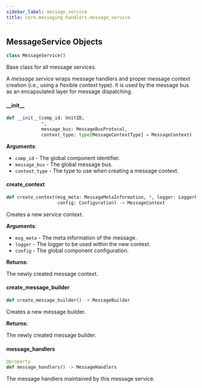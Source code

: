 ```yaml
---
sidebar_label: message_service
title: core.messaging.handlers.message_service
---
```


## MessageService Objects

```python
class MessageService()
```

Base class for all message services.

A *message service* wraps message handlers and proper message context creation (i.e., using a flexible context type). It
is used by the message bus as an encapsulated layer for message dispatching.

#### \_\_init\_\_

```python
def __init__(comp_id: UnitID,
             *,
             message_bus: MessageBusProtocol,
             context_type: type[MessageContextType] = MessageContext)
```

**Arguments**:

- `comp_id` - The global component identifier.
- `message_bus` - The global message bus.
- `context_type` - The type to use when creating a message context.

#### create\_context

```python
def create_context(msg_meta: MessageMetaInformation, *, logger: LoggerProtocol,
                   config: Configuration) -> MessageContext
```

Creates a new service context.

**Arguments**:

- `msg_meta` - The meta information of the message.
- `logger` - The logger to be used within the new context.
- `config` - The global component configuration.
  

**Returns**:

  The newly created message context.

#### create\_message\_builder

```python
def create_message_builder() -> MessageBuilder
```

Creates a new message builder.

**Returns**:

  The newly created message builder.

#### message\_handlers

```python
@property
def message_handlers() -> MessageHandlers
```

The message handlers maintained by this message service.

